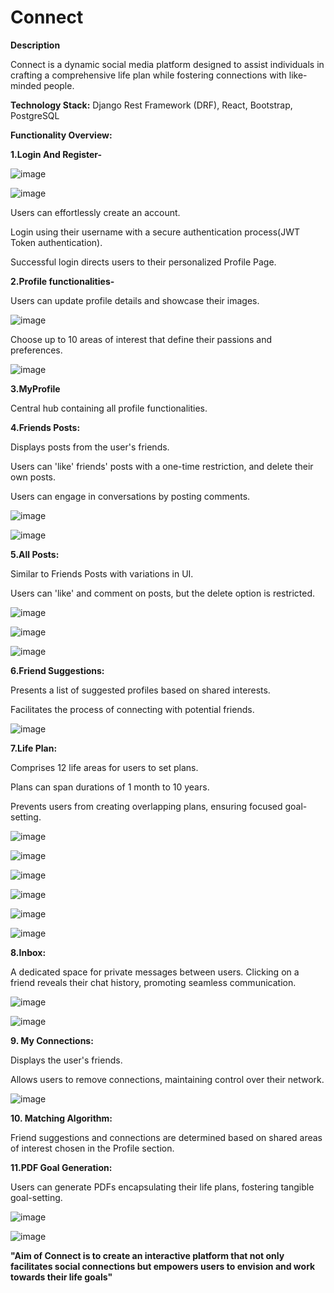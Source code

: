 
# Connect

**Description**

Connect is a dynamic social media platform designed to assist individuals in crafting a comprehensive life plan while fostering connections with like-minded people. 

**Technology Stack:** Django Rest Framework (DRF), React, Bootstrap, PostgreSQL

**Functionality Overview:**
 
**1.Login And Register-**

![image](https://github.com/AnubhavBangari3/Connect/assets/68240739/4c876ce7-bf30-4de3-a1e1-27eea4e488f5)


![image](https://github.com/AnubhavBangari3/Connect/assets/68240739/67b73b2e-c6ad-42b4-97c0-20b75ca7b5f4)


Users can effortlessly create an account.


Login using their username with a secure authentication process(JWT Token authentication).


Successful login directs users to their personalized Profile Page.
	
**2.Profile functionalities-**

Users can update profile details and showcase their images.


![image](https://github.com/AnubhavBangari3/Connect/assets/68240739/fb184e99-935e-49c5-9c9d-aab2f03c2ec5)

Choose up to 10 areas of interest that define their passions and preferences.

![image](https://github.com/AnubhavBangari3/Connect/assets/68240739/151da8a4-9988-46e0-b00a-3dec3ee76570)



**3.MyProfile**

Central hub containing all profile functionalities.

**4.Friends Posts:**

Displays posts from the user's friends.


Users can 'like' friends' posts with a one-time restriction, and delete their own posts.


Users can engage in conversations by posting comments.

![image](https://github.com/AnubhavBangari3/Connect/assets/68240739/7652944c-150e-48bf-8b72-4cd5d17adce4)


![image](https://github.com/AnubhavBangari3/Connect/assets/68240739/9f37226d-dc1b-490f-901a-a06935e6ef99)



**5.All Posts:**

Similar to Friends Posts with variations in UI.


Users can 'like' and comment on posts, but the delete option is restricted.


![image](https://github.com/AnubhavBangari3/Connect/assets/68240739/dc7363a5-5243-4e72-97aa-90c5ec51b53d)


![image](https://github.com/AnubhavBangari3/Connect/assets/68240739/e22fd5e9-a23d-442f-88c2-8721482eb153)


![image](https://github.com/AnubhavBangari3/Connect/assets/68240739/38b18be9-bd87-4fa2-a5b6-63d1f35deae5)



**6.Friend Suggestions:**

Presents a list of suggested profiles based on shared interests.


Facilitates the process of connecting with potential friends.

![image](https://github.com/AnubhavBangari3/Connect/assets/68240739/13102a41-8cbf-4090-97ec-7c56aaa10724)



**7.Life Plan:**

Comprises 12 life areas for users to set plans.


Plans can span durations of 1 month to 10 years.


Prevents users from creating overlapping plans, ensuring focused goal-setting.

![image](https://github.com/AnubhavBangari3/Connect/assets/68240739/5b6f60b3-1f5e-44d1-9e83-eff92bac5070)


![image](https://github.com/AnubhavBangari3/Connect/assets/68240739/e51201a7-e589-4450-a8a6-0e44ed62941b)


![image](https://github.com/AnubhavBangari3/Connect/assets/68240739/d1aa74bb-3ba4-4af3-94d5-923cb5d9e300)


![image](https://github.com/AnubhavBangari3/Connect/assets/68240739/b130901b-2490-4393-b963-461796bdb02a)


![image](https://github.com/AnubhavBangari3/Connect/assets/68240739/534da44d-d853-43a8-8bf8-b4b113d611b8)


![image](https://github.com/AnubhavBangari3/Connect/assets/68240739/76b47291-639d-43dd-80d5-2ee831f98449)






**8.Inbox:**

A dedicated space for private messages between users.
Clicking on a friend reveals their chat history, promoting seamless communication.

![image](https://github.com/AnubhavBangari3/Connect/assets/68240739/2b28b1a1-d9d6-46cf-bfaa-c21d5656f912)


![image](https://github.com/AnubhavBangari3/Connect/assets/68240739/c79d48c6-4385-4b86-a1b9-bca026f181e6)



**9. My Connections:**

Displays the user's friends.


Allows users to remove connections, maintaining control over their network.

![image](https://github.com/AnubhavBangari3/Connect/assets/68240739/6dfc3b18-6f71-48f4-b74f-d48548480d00)



**10. Matching Algorithm:**

Friend suggestions and connections are determined based on shared areas of interest chosen in the Profile section.

**11.PDF Goal Generation:**

Users can generate PDFs encapsulating their life plans, fostering tangible goal-setting.

![image](https://github.com/AnubhavBangari3/Connect/assets/68240739/92c967e6-dc2c-4266-b100-0aa22a7e664f)


![image](https://github.com/AnubhavBangari3/Connect/assets/68240739/bd9311d0-f86f-4e7b-885f-c24af1b0b0c0)




**"Aim of Connect is to create an interactive platform that not only facilitates social connections but empowers users to envision and work towards their life goals"**

